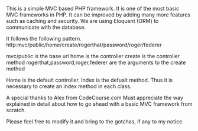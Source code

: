 This is a simple MVC based PHP framework.
It is one of the most basic MVC frameworks in PHP. It can be improved by adding many more features such as caching and security.
We are using Eloquent (ORM) to communicate with the database.

It follows the following pattern.
http:mvc/public/home/create/rogerthat/password/roger/federer

mvc/public is the base url
home is the controller
create is the controller method
rogerthat,password,roger,federer are the arguments to the create method

Home is the default controller.
Index is the defualt method. Thus it is necessary to create an index method in each class.

A special thanks to Alex from CodeCourse.com
Must appreciate the way explained in detail about how to go ahead with a basic MVC framework from scratch.

Please feel free to modify it and bring to the gotchas, if any to my notice.